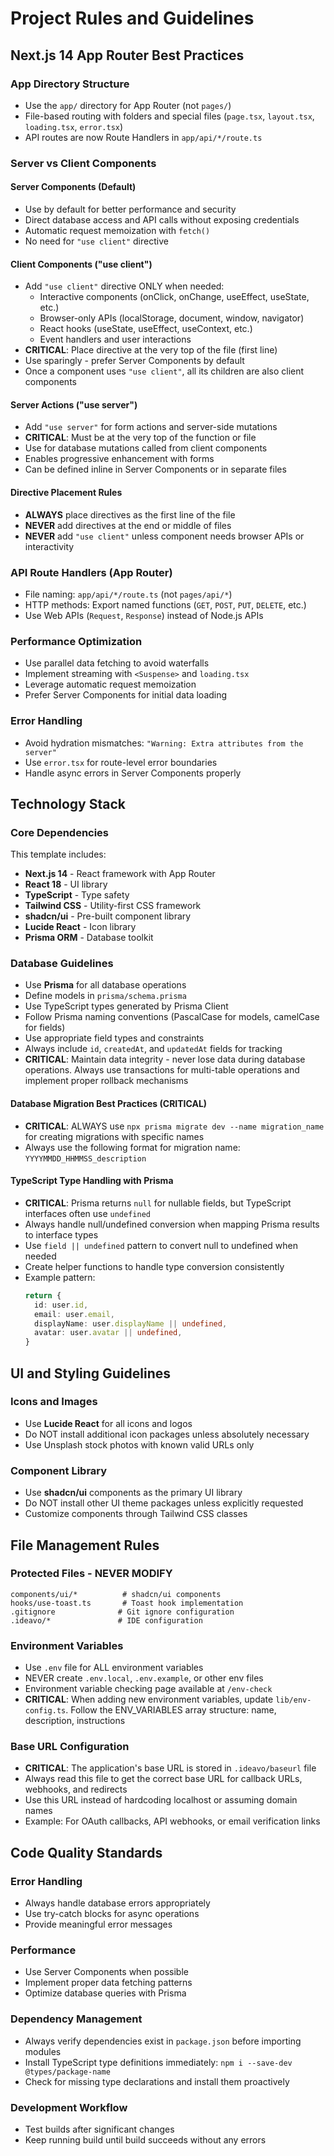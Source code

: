 # Project Rules and Guidelines

## Next.js 14 App Router Best Practices

### App Directory Structure

- Use the `app/` directory for App Router (not `pages/`)
- File-based routing with folders and special files (`page.tsx`, `layout.tsx`, `loading.tsx`, `error.tsx`)
- API routes are now Route Handlers in `app/api/*/route.ts`

### Server vs Client Components

#### Server Components (Default)

- Use by default for better performance and security
- Direct database access and API calls without exposing credentials
- Automatic request memoization with `fetch()`
- No need for `"use client"` directive

#### Client Components ("use client")

- Add `"use client"` directive ONLY when needed:
  - Interactive components (onClick, onChange, useEffect, useState, etc.)
  - Browser-only APIs (localStorage, document, window, navigator)
  - React hooks (useState, useEffect, useContext, etc.)
  - Event handlers and user interactions
- **CRITICAL**: Place directive at the very top of the file (first line)
- Use sparingly - prefer Server Components by default
- Once a component uses `"use client"`, all its children are also client components

#### Server Actions ("use server")

- Add `"use server"` for form actions and server-side mutations
- **CRITICAL**: Must be at the very top of the function or file
- Use for database mutations called from client components
- Enables progressive enhancement with forms
- Can be defined inline in Server Components or in separate files

#### Directive Placement Rules

- **ALWAYS** place directives as the first line of the file
- **NEVER** add directives at the end or middle of files
- **NEVER** add `"use client"` unless component needs browser APIs or interactivity

### API Route Handlers (App Router)

- File naming: `app/api/*/route.ts` (not `pages/api/*`)
- HTTP methods: Export named functions (`GET`, `POST`, `PUT`, `DELETE`, etc.)
- Use Web APIs (`Request`, `Response`) instead of Node.js APIs

### Performance Optimization

- Use parallel data fetching to avoid waterfalls
- Implement streaming with `<Suspense>` and `loading.tsx`
- Leverage automatic request memoization
- Prefer Server Components for initial data loading

### Error Handling

- Avoid hydration mismatches: `"Warning: Extra attributes from the server"`
- Use `error.tsx` for route-level error boundaries
- Handle async errors in Server Components properly

## Technology Stack

### Core Dependencies
This template includes:
- **Next.js 14** - React framework with App Router
- **React 18** - UI library
- **TypeScript** - Type safety
- **Tailwind CSS** - Utility-first CSS framework
- **shadcn/ui** - Pre-built component library
- **Lucide React** - Icon library
- **Prisma ORM** - Database toolkit

### Database Guidelines
- Use **Prisma** for all database operations
- Define models in `prisma/schema.prisma`
- Use TypeScript types generated by Prisma Client
- Follow Prisma naming conventions (PascalCase for models, camelCase for fields)
- Use appropriate field types and constraints
- Always include `id`, `createdAt`, and `updatedAt` fields for tracking
- **CRITICAL**: Maintain data integrity - never lose data during database operations. Always use transactions for multi-table operations and implement proper rollback mechanisms

#### Database Migration Best Practices (CRITICAL)
- **CRITICAL**: ALWAYS use `npx prisma migrate dev --name migration_name` for creating migrations with specific names
- Always use the following format for migration name: `YYYYMMDD_HHMMSS_description`

#### TypeScript Type Handling with Prisma
- **CRITICAL**: Prisma returns `null` for nullable fields, but TypeScript interfaces often use `undefined`
- Always handle null/undefined conversion when mapping Prisma results to interface types
- Use `field || undefined` pattern to convert null to undefined when needed
- Create helper functions to handle type conversion consistently
- Example pattern:
  ```typescript
  return {
    id: user.id,
    email: user.email,
    displayName: user.displayName || undefined,
    avatar: user.avatar || undefined,
  }
  ```

## UI and Styling Guidelines

### Icons and Images
- Use **Lucide React** for all icons and logos
- Do NOT install additional icon packages unless absolutely necessary
- Use Unsplash stock photos with known valid URLs only

### Component Library
- Use **shadcn/ui** components as the primary UI library
- Do NOT install other UI theme packages unless explicitly requested
- Customize components through Tailwind CSS classes

## File Management Rules

### Protected Files - NEVER MODIFY
```
components/ui/*          # shadcn/ui components
hooks/use-toast.ts       # Toast hook implementation
.gitignore              # Git ignore configuration
.ideavo/*               # IDE configuration
```

### Environment Variables
- Use `.env` file for ALL environment variables
- NEVER create `.env.local`, `.env.example`, or other env files
- Environment variable checking page available at `/env-check`
- **CRITICAL**: When adding new environment variables, update `lib/env-config.ts`. Follow the ENV_VARIABLES array structure: name, description, instructions

### Base URL Configuration
- **CRITICAL**: The application's base URL is stored in `.ideavo/baseurl` file
- Always read this file to get the correct base URL for callback URLs, webhooks, and redirects
- Use this URL instead of hardcoding localhost or assuming domain names
- Example: For OAuth callbacks, API webhooks, or email verification links

## Code Quality Standards

### Error Handling
- Always handle database errors appropriately
- Use try-catch blocks for async operations
- Provide meaningful error messages

### Performance
- Use Server Components when possible
- Implement proper data fetching patterns
- Optimize database queries with Prisma

### Dependency Management
- Always verify dependencies exist in `package.json` before importing modules
- Install TypeScript type definitions immediately: `npm i --save-dev @types/package-name`
- Check for missing type declarations and install them proactively

### Development Workflow
- Test builds after significant changes
- Keep running build until build succeeds without any errors